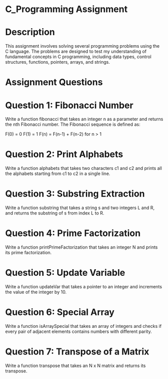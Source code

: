# C_Programming Assignment

# Description
This assignment involves solving several programming problems using the C language.
The problems are designed to test my understanding of fundamental concepts in C programming, including data types, control structures, functions, pointers, arrays, and strings.

# Assignment Questions
# Question 1: Fibonacci Number
Write a function fibonacci that takes an integer n as a parameter and returns the nth Fibonacci number. The Fibonacci sequence is defined as:

F(0) = 0
F(1) = 1
F(n) = F(n-1) + F(n-2) for n > 1

# Question 2: Print Alphabets
Write a function alphabets that takes two characters c1 and c2 and prints all the alphabets starting from c1 to c2 in a single line.

# Question 3: Substring Extraction
Write a function substring that takes a string s and two integers L and R, and returns the substring of s from index L to R.

# Question 4: Prime Factorization
Write a function printPrimeFactorization that takes an integer N and prints its prime factorization.

# Question 5: Update Variable
Write a function updateVar that takes a pointer to an integer and increments the value of the integer by 10.

# Question 6: Special Array
Write a function isArraySpecial that takes an array of integers and checks if every pair of adjacent elements contains numbers with different parity.

# Question 7: Transpose of a Matrix
Write a function transpose that takes an N x N matrix and returns its transpose.


